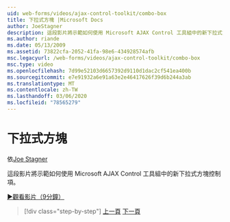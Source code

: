 ```yaml
---
uid: web-forms/videos/ajax-control-toolkit/combo-box
title: 下拉式方塊 |Microsoft Docs
author: JoeStagner
description: 這段影片將示範如何使用 Microsoft AJAX Control 工具組中的新下拉式方塊控制項。
ms.author: riande
ms.date: 05/13/2009
ms.assetid: 73822cfa-2052-41fa-98e6-434928574afb
msc.legacyurl: /web-forms/videos/ajax-control-toolkit/combo-box
msc.type: video
ms.openlocfilehash: 7d99e52103d6657392d9110d1dac2cf541ea400b
ms.sourcegitcommit: e7e91932a6e91a63e2e46417626f39d6b244a3ab
ms.translationtype: MT
ms.contentlocale: zh-TW
ms.lasthandoff: 03/06/2020
ms.locfileid: "78565279"
---
```

# <a name="combo-box"></a>下拉式方塊

依[Joe Stagner](https://github.com/JoeStagner)

這段影片將示範如何使用 Microsoft AJAX Control 工具組中的新下拉式方塊控制項。

[&#9654;觀看影片（9分鐘）](https://channel9.msdn.com/Blogs/ASP-NET-Site-Videos/combo-box)

> [!div class="step-by-step"]
> [上一頁](color-picker.md)
> [下一頁](editor-control.md)
